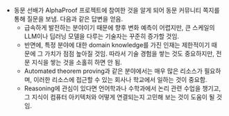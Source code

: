 - 동문 선배가 AlphaProof 프로젝트에 참여한 것을 알게 되어 동문 커뮤니티 쪽지를 통해 질문을 보냄. 다음과 같은 답변을 얻음.
	- 급속하게 발전하는 분야이기 때문에 향후 변화 예측이 어렵지만, 큰 스케일의 LLM이나 딥러닝 모델을 다루는 기술자는 꾸준히 증가할 것임.
	- 반면에, 특정 분야에 대한 domain knowledge를 가진 인재는 제한적이기 때문에 그 가치가 점점 높아질 것임. 따라서 기술 경험을 쌓는 것도 중요하지만, 전문 지식을 쌓는 것을 소홀히 하면 안 됨.
	- Automated theorem proving과 같은 분야에서는 매우 많은 리소스가 필요하며, 이러한 리소스에 접근할 수 있는 회사나 학교에서 일하는 것이 중요함.
	- Reasoning에 관심이 있다면 언어학과나 수학과에서 논리 관련 수업을 챙기고, 그 지식이 컴퓨터 아키텍처와 어떻게 연결되는지 고민해 보는 것이 도움이 될 것임.

